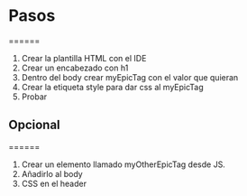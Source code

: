 # Pasos
======

1. Crear la plantilla HTML con el IDE
2. Crear un encabezado con h1
3. Dentro del body crear myEpicTag con el valor que quieran
4. Crear la etiqueta style para dar css al myEpicTag
5. Probar

## Opcional
======

1. Crear un elemento llamado myOtherEpicTag desde JS.
2. Añadirlo al body
3. CSS en el header 